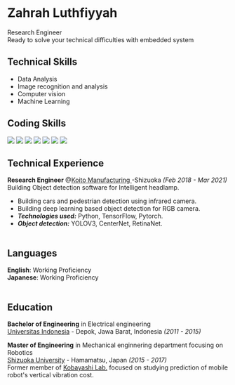 # Zahrah Luthfiyyah 

Research Engineer <br>
Ready to solve your technical difficulties with embedded system

## Technical Skills
 - Data Analysis
 - Image recognition and analysis
 - Computer vision
 - Machine Learning

## Coding Skills
![](https://img.shields.io/badge/Python-Pandas-informational?style=flat&logo=#3776AB&logoColor=white&color=2bbc8a) ![](https://img.shields.io/badge/Python-Scikitlearn-informational?style=flat&logo=#3776AB&logoColor=white&color=2bbc8a)  ![](https://img.shields.io/badge/Python-TensorFlow-informational?style=flat&logo=#FF6F00&logoColor=white&color=2bbc8a) ![](https://img.shields.io/badge/Python-PyTorch-informational?style=flat&logo=#3776AB&logoColor=white&color=2bbc8a) ![](https://img.shields.io/badge/OS-Linux-informational?style=flat&logo=#3776AB&logoColor=white&color=2bbc8a) ![](https://img.shields.io/badge/AI-Machine_Learning-informational?style=flat&logo=#3776AB&logoColor=white&color=2bbc8a) ![](https://img.shields.io/badge/AI-Deep_Learning-informational?style=flat&logo=#3776AB&logoColor=white&color=2bbc8a) 

## Technical Experience

**Research Engineer** @[Koito Manufacturing ](https://www.koito.co.jp)-Shizuoka _(Feb 2018 - Mar 2021)_ <br>
Building Object detection software for Intelligent headlamp.
  - Building cars and pedestrian detection using infrared camera.
  - Building deep learning based object detection for RGB camera.
  - **_Technologies used:_** Python, TensorFlow, Pytorch.
  - **_Object detection:_** YOLOV3, CenterNet, RetinaNet.
<br><br>

## Languages

**English**: Working Proficiency <br>
**Japanese**:  Working Proficiency
<br><br>

## Education

**Bachelor of Engineering** in Electrical engineering <br>
[Universitas Indonesia](https://www.ui.ac.id/en/) - Depok, Jawa Barat, Indonesia _(2011 - 2015)_

**Master of Engineering** in Mechanical enginnering department focusing on Robotics <br>
[Shizuoka University](https://www.shizuoka.ac.jp/index.html) - Hamamatsu, Japan _(2015 - 2017)_<br>
Former member of [Kobayashi Lab.](https://sensor.eng.shizuoka.ac.jp/content_eng.htm) focused on studying prediction of mobile robot's vertical vibration cost.
